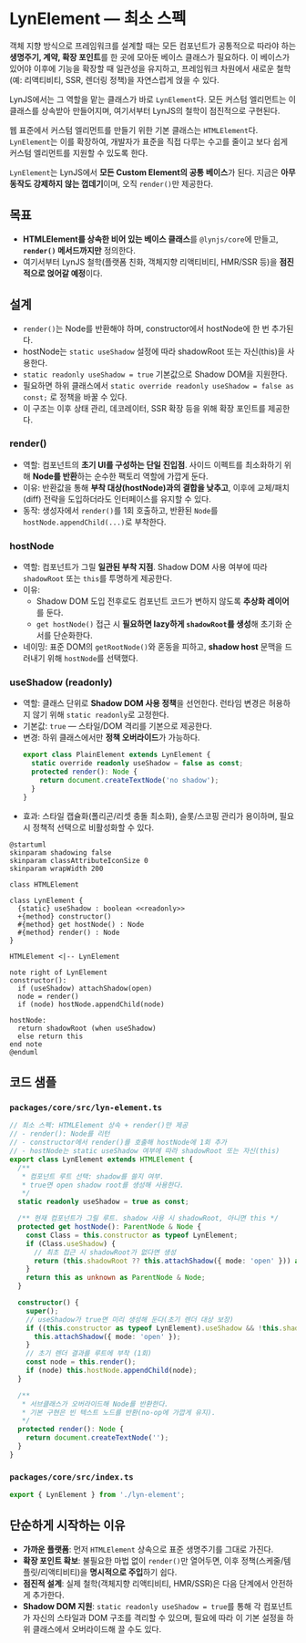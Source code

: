 # LynElement — 최소 스펙

객체 지향 방식으로 프레임워크를 설계할 때는 모든 컴포넌트가 공통적으로 따라야 하는 **생명주기, 계약, 확장 포인트**를 한
곳에 모아둔 베이스 클래스가 필요하다. 이 베이스가 있어야 이후에 기능을 확장할 때 일관성을 유지하고, 프레임워크 차원에서
새로운 철학(예: 리액티비티, SSR, 렌더링 정책)을 자연스럽게 얹을 수 있다.

LynJS에서는 그 역할을 맡는 클래스가 바로 `LynElement`다. 모든 커스텀 엘리먼트는 이 클래스를 상속받아 만들어지며,
여기서부터 LynJS의 철학이 점진적으로 구현된다.

웹 표준에서 커스텀 엘리먼트를 만들기 위한 기본 클래스는 `HTMLElement`다. `LynElement`는 이를 확장하여, 개발자가 표준을
직접 다루는 수고를 줄이고 보다 쉽게 커스텀 엘리먼트를 지원할 수 있도록 한다.

`LynElement`는 LynJS에서 **모든 Custom Element의 공통 베이스**가 된다. 지금은 **아무 동작도 강제하지 않는 껍데기**이며,
오직 `render()`만 제공한다.

## 목표

- **HTMLElement를 상속한 비어 있는 베이스 클래스**를 `@lynjs/core`에 만들고, **`render()` 메서드까지만** 정의한다.
- 여기서부터 LynJS 철학(플랫폼 친화, 객체지향 리액티비티, HMR/SSR 등)을 **점진적으로 얹어갈 예정**이다.

## 설계

- `render()`는 Node를 반환해야 하며, constructor에서 hostNode에 한 번 추가된다.
- hostNode는 `static useShadow` 설정에 따라 shadowRoot 또는 자신(this)을 사용한다.
- `static readonly useShadow = true` 기본값으로 Shadow DOM을 지원한다.
- 필요하면 하위 클래스에서 `static override readonly useShadow = false as const;` 로 정책을 바꿀 수 있다.
- 이 구조는 이후 상태 관리, 데코레이터, SSR 확장 등을 위해 확장 포인트를 제공한다.

### render()

- 역할: 컴포넌트의 **초기 UI를 구성하는 단일 진입점**. 사이드 이펙트를 최소화하기 위해 **Node를 반환**하는 순수한 팩토리
  역할에 가깝게 둔다.
- 이유: 반환값을 통해 **부착 대상(hostNode)과의 결합을 낮추고**, 이후에 교체/패치(diff) 전략을 도입하더라도 인터페이스를
  유지할 수 있다.
- 동작: 생성자에서 `render()`를 1회 호출하고, 반환된 `Node`를 `hostNode.appendChild(...)`로 부착한다.

### hostNode

- 역할: 컴포넌트가 그릴 **일관된 부착 지점**. Shadow DOM 사용 여부에 따라 `shadowRoot` 또는 `this`를 투명하게 제공한다.
- 이유:
  - Shadow DOM 도입 전후로도 컴포넌트 코드가 변하지 않도록 **추상화 레이어**를 둔다.
  - `get hostNode()` 접근 시 **필요하면 lazy하게 `shadowRoot`를 생성**해 초기화 순서를 단순화한다.
- 네이밍: 표준 DOM의 `getRootNode()`와 혼동을 피하고, **shadow host** 문맥을 드러내기 위해 `hostNode`를 선택했다.

### useShadow (readonly)

- 역할: 클래스 단위로 **Shadow DOM 사용 정책**을 선언한다. 런타임 변경은 허용하지 않기 위해 `static readonly`로
  고정한다.
- 기본값: `true` — 스타일/DOM 격리를 기본으로 제공한다.
- 변경: 하위 클래스에서만 **정책 오버라이드**가 가능하다.
  ```ts
  export class PlainElement extends LynElement {
    static override readonly useShadow = false as const;
    protected render(): Node {
      return document.createTextNode('no shadow');
    }
  }
  ```
- 효과: 스타일 캡슐화(폴리곤/리셋 충돌 최소화), 슬롯/스코핑 관리가 용이하며, 필요 시 정책적 선택으로 비활성화할 수 있다.

```plantuml
@startuml
skinparam shadowing false
skinparam classAttributeIconSize 0
skinparam wrapWidth 200

class HTMLElement

class LynElement {
  {static} useShadow : boolean <<readonly>>
  +{method} constructor()
  #{method} get hostNode() : Node
  #{method} render() : Node
}

HTMLElement <|-- LynElement

note right of LynElement
constructor():
  if (useShadow) attachShadow(open)
  node = render()
  if (node) hostNode.appendChild(node)

hostNode:
  return shadowRoot (when useShadow)
  else return this
end note
@enduml
```

## 코드 샘플

### `packages/core/src/lyn-element.ts`

```ts
// 최소 스펙: HTMLElement 상속 + render()만 제공
// - render(): Node를 리턴
// - constructor에서 render()를 호출해 hostNode에 1회 추가
// - hostNode는 static useShadow 여부에 따라 shadowRoot 또는 자신(this)
export class LynElement extends HTMLElement {
  /**
   * 컴포넌트 루트 선택: shadow를 쓸지 여부.
   * true면 open shadow root를 생성해 사용한다.
   */
  static readonly useShadow = true as const;

  /** 현재 컴포넌트가 그릴 루트. shadow 사용 시 shadowRoot, 아니면 this */
  protected get hostNode(): ParentNode & Node {
    const Class = this.constructor as typeof LynElement;
    if (Class.useShadow) {
      // 최초 접근 시 shadowRoot가 없다면 생성
      return (this.shadowRoot ?? this.attachShadow({ mode: 'open' })) as unknown as ParentNode & Node;
    }
    return this as unknown as ParentNode & Node;
  }

  constructor() {
    super();
    // useShadow가 true면 미리 생성해 둔다(초기 렌더 대상 보장)
    if ((this.constructor as typeof LynElement).useShadow && !this.shadowRoot) {
      this.attachShadow({ mode: 'open' });
    }
    // 초기 렌더 결과를 루트에 부착 (1회)
    const node = this.render();
    if (node) this.hostNode.appendChild(node);
  }

  /**
   * 서브클래스가 오버라이드해 Node를 반환한다.
   * 기본 구현은 빈 텍스트 노드를 반환(no-op에 가깝게 유지).
   */
  protected render(): Node {
    return document.createTextNode('');
  }
}
```

### `packages/core/src/index.ts`

```ts
export { LynElement } from './lyn-element';
```

## 단순하게 시작하는 이유

- **가까운 플랫폼**: 먼저 `HTMLElement` 상속으로 표준 생명주기를 그대로 가진다.
- **확장 포인트 확보**: 불필요한 마법 없이 `render()`만 열어두면, 이후 정책(스케줄/템플릿/리액티비티)을 **명시적으로
  주입**하기 쉽다.
- **점진적 설계**: 실제 철학(객체지향 리액티비티, HMR/SSR)은 다음 단계에서 안전하게 추가한다.
- **Shadow DOM 지원**: `static readonly useShadow = true`를 통해 각 컴포넌트가 자신의 스타일과 DOM 구조를 격리할 수
  있으며, 필요에 따라 이 기본 설정을 하위 클래스에서 오버라이드해 끌 수도 있다.
